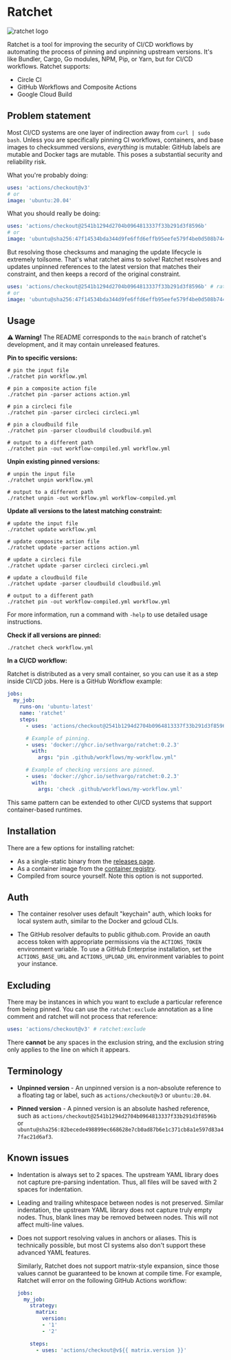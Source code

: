 # Ratchet

![ratchet logo](docs/ratchet.png)

Ratchet is a tool for improving the security of CI/CD workflows by automating
the process of pinning and unpinning upstream versions. It's like Bundler,
Cargo, Go modules, NPM, Pip, or Yarn, but for CI/CD workflows. Ratchet supports:

-   Circle CI
-   GitHub Workflows and Composite Actions
-   Google Cloud Build


## Problem statement

Most CI/CD systems are one layer of indirection away from `curl | sudo bash`.
Unless you are specifically pinning CI workflows, containers, and base images to
checksummed versions, _everything_ is mutable: GitHub labels are mutable and
Docker tags are mutable. This poses a substantial security and reliability risk.

What you're probably doing:

```yaml
uses: 'actions/checkout@v3'
# or
image: 'ubuntu:20.04'
```

What you should really be doing:

```yaml
uses: 'actions/checkout@2541b1294d2704b0964813337f33b291d3f8596b'
# or
image: 'ubuntu@sha256:47f14534bda344d9fe6ffd6effb95eefe579f4be0d508b7445cf77f61a0e5724'
```

But resolving those checksums and managing the update lifecycle is extremely
toilsome. That's what ratchet aims to solve! Ratchet resolves and updates
unpinned references to the latest version that matches their constraint, and
then keeps a record of the original constraint.

```yaml
uses: 'actions/checkout@2541b1294d2704b0964813337f33b291d3f8596b' # ratchet:actions/checkout@v3
# or
image: 'ubuntu@sha256:47f14534bda344d9fe6ffd6effb95eefe579f4be0d508b7445cf77f61a0e5724' # ratchet:ubuntu:20.04
```


## Usage

**⚠️ Warning!** The README corresponds to the `main` branch of ratchet's
development, and it may contain unreleased features.

**Pin to specific versions:**

```shell
# pin the input file
./ratchet pin workflow.yml

# pin a composite action file
./ratchet pin -parser actions action.yml

# pin a circleci file
./ratchet pin -parser circleci circleci.yml

# pin a cloudbuild file
./ratchet pin -parser cloudbuild cloudbuild.yml

# output to a different path
./ratchet pin -out workflow-compiled.yml workflow.yml
```

**Unpin existing pinned versions:**

```shell
# unpin the input file
./ratchet unpin workflow.yml

# output to a different path
./ratchet unpin -out workflow.yml workflow-compiled.yml
```

**Update all versions to the latest matching constraint:**

```shell
# update the input file
./ratchet update workflow.yml

# update composite action file
./ratchet update -parser actions action.yml

# update a circleci file
./ratchet update -parser circleci circleci.yml

# update a cloudbuild file
./ratchet update -parser cloudbuild cloudbuild.yml

# output to a different path
./ratchet pin -out workflow-compiled.yml workflow.yml
```

For more information, run a command with `-help` to use detailed usage
instructions.

**Check if all versions are pinned:**

```shell
./ratchet check workflow.yml
```

**In a CI/CD workflow:**

Ratchet is distributed as a very small container, so you can use it as a step
inside CI/CD jobs. Here is a GitHub Workflow example:

```yaml
jobs:
  my_job:
    runs-on: 'ubuntu-latest'
    name: 'ratchet'
    steps:
      - uses: 'actions/checkout@2541b1294d2704b0964813337f33b291d3f8596b' # ratchet:actions/checkout@v3

      # Example of pinning.
      - uses: 'docker://ghcr.io/sethvargo/ratchet:0.2.3'
        with:
          args: "pin .github/workflows/my-workflow.yml"

      # Example of checking versions are pinned.
      - uses: 'docker://ghcr.io/sethvargo/ratchet:0.2.3'
        with:
          args: 'check .github/workflows/my-workflow.yml'
```

This same pattern can be extended to other CI/CD systems that support
container-based runtimes.


## Installation

There are a few options for installing ratchet:

-   As a single-static binary from the [releases page](https://github.com/sethvargo/ratchet/releases).
-   As a container image from the [container registry](https://github.com/sethvargo/ratchet/pkgs/container/ratchet).
-   Compiled from source yourself. Note this option is not supported.


## Auth

-   The container resolver uses default "keychain" auth, which looks for local
    system auth, similar to the Docker and gcloud CLIs.

-   The GitHub resolver defaults to public github.com. Provide an oauth access
    token with appropriate permissions via the `ACTIONS_TOKEN` environment
    variable. To use a GitHub Enterprise installation, set the
    `ACTIONS_BASE_URL` and `ACTIONS_UPLOAD_URL` environment variables to point
    your instance.


## Excluding

There may be instances in which you want to exclude a particular reference from
being pinned. You can use the `ratchet:exclude` annotation as a line comment and
ratchet will not process that reference:

```yaml
uses: 'actions/checkout@v3' # ratchet:exclude
```

There **cannot** be any spaces in the exclusion string, and the exclusion string
only applies to the line on which it appears.


## Terminology

-   **Unpinned version** - An unpinned version is a non-absolute reference to a
    floating tag or label, such as `actions/checkout@v3` or `ubuntu:20.04`.

-   **Pinned version** - A pinned version is an absolute hashed reference, such
    as `actions/checkout@2541b1294d2704b0964813337f33b291d3f8596b` or
    `ubuntu@sha256:82becede498899ec668628e7cb0ad87b6e1c371cb8a1e597d83a47fac21d6af3`.


## Known issues

-   Indentation is always set to 2 spaces. The upstream YAML library does not
    capture pre-parsing indentation. Thus, all files will be saved with 2 spaces
    for indentation.

-   Leading and trailing whitespace between nodes is not preserved. Similar
    indentation, the upstream YAML library does not capture truly empty nodes.
    Thus, blank lines may be removed between nodes. This will not affect
    multi-line values.

-   Does not support resolving values in anchors or aliases. This is technically
    possible, but most CI systems also don't support these advanced YAML
    features.

    Similarly, Ratchet does not support matrix-style expansion, since those
    values cannot be guaranteed to be known at compile time. For example,
    Ratchet will error on the following GitHub Actions workflow:

    ```yaml
    jobs:
      my_job:
        strategy:
          matrix:
            version:
            - '1'
            - '2'

        steps:
          - uses: 'actions/checkout@v${{ matrix.version }}'
    ```
